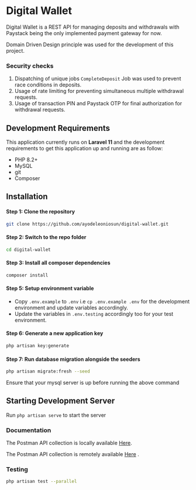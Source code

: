 # Digital Wallet

Digital Wallet is a REST API for managing deposits and withdrawals with Paystack being the only implemented payment
gateway for now.

Domain Driven Design principle was used for the development of this project.

### Security checks

1. Dispatching of unique jobs `CompleteDeposit` Job was used to prevent race conditions in deposits.
2. Usage of rate limiting for preventing simultaneous multiple withdrawal requests.
3. Usage of transaction PIN and Paystack OTP for final authorization for withdrawal requests.

## Development Requirements

This application currently runs on <b>Laravel 11 </b> and the development requirements to get this application up and
running are as follow:

* PHP 8.2+
* MySQL
* git
* Composer

## Installation

#### Step 1: Clone the repository

```bash
git clone https://github.com/ayodeleoniosun/digital-wallet.git
```

#### Step 2: Switch to the repo folder

```bash
cd digital-wallet
```

#### Step 3: Install all composer dependencies

```bash
composer install
```

#### Step 5: Setup environment variable

- Copy `.env.example` to `.env` i.e `cp .env.example .env` for the development environment
  and update variables accordingly.
- Update the variables in `.env.testing` accordingly too for your test environment.

#### Step 6: Generate a new application key

```bash
php artisan key:generate
``` 

#### Step 7: Run database migration alongside the seeders

```bash
php artisan migrate:fresh --seed
``` 

Ensure that your mysql server is up before running the above command

## Starting Development Server

Run ```php artisan serve``` to start the server

### Documentation

The Postman API collection is locally available [Here](/public/postman_collection.json). <br/>

The Postman API collection is remotely available [Here](https://documenter.getpostman.com/view/18037473/2sA3QqfsXM)
. <br/>

### Testing

```bash
php artisan test --parallel
```
